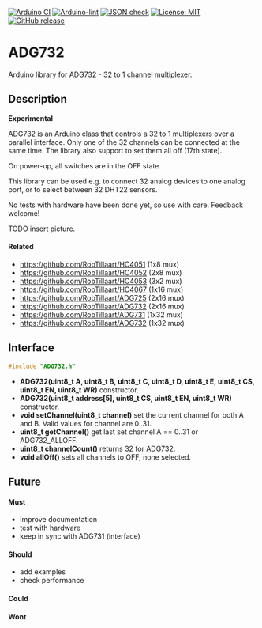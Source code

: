 
[![Arduino CI](https://github.com/RobTillaart/ADG732/workflows/Arduino%20CI/badge.svg)](https://github.com/marketplace/actions/arduino_ci)
[![Arduino-lint](https://github.com/RobTillaart/ADG732/actions/workflows/arduino-lint.yml/badge.svg)](https://github.com/RobTillaart/ADG732/actions/workflows/arduino-lint.yml)
[![JSON check](https://github.com/RobTillaart/ADG732/actions/workflows/jsoncheck.yml/badge.svg)](https://github.com/RobTillaart/ADG732/actions/workflows/jsoncheck.yml)
[![License: MIT](https://img.shields.io/badge/license-MIT-green.svg)](https://github.com/RobTillaart/ADG732/blob/master/LICENSE)
[![GitHub release](https://img.shields.io/github/release/RobTillaart/ADG732.svg?maxAge=3600)](https://github.com/RobTillaart/ADG732/releases)


# ADG732

Arduino library for ADG732 - 32 to 1 channel multiplexer.


## Description

**Experimental**

ADG732 is an Arduino class that controls a 32 to 1 multiplexers
over a parallel interface.
Only one of the 32 channels can be connected at the same time.
The library also support to set them all off (17th state).

On power-up, all switches are in the OFF state.

This library can be used e.g. to connect 32 analog devices to
one analog port, or to select between 32 DHT22 sensors.

No tests with hardware have been done yet, so use with care.
Feedback welcome!


TODO insert picture.


#### Related

- https://github.com/RobTillaart/HC4051 (1x8 mux)
- https://github.com/RobTillaart/HC4052 (2x8 mux)
- https://github.com/RobTillaart/HC4053 (3x2 mux)
- https://github.com/RobTillaart/HC4067 (1x16 mux)
- https://github.com/RobTillaart/ADG725 (2x16 mux)
- https://github.com/RobTillaart/ADG732 (2x16 mux)
- https://github.com/RobTillaart/ADG731 (1x32 mux)
- https://github.com/RobTillaart/ADG732 (1x32 mux)


## Interface

```cpp
#include "ADG732.h"
```

- **ADG732(uint8_t A, uint8_t B, uint8_t C, uint8_t D, uint8_t E, uint8_t CS, uint8_t EN, uint8_t WR)** constructor.
- **ADG732(uint8_t address[5], uint8_t CS, uint8_t EN, uint8_t WR)** constructor.
- **void setChannel(uint8_t channel)** set the current channel for both A and B.
Valid values for channel are 0..31.
- **uint8_t getChannel()** get last set channel A == 0..31 or ADG732_ALLOFF.
- **uint8_t channelCount()** returns 32 for ADG732.
- **void allOff()** sets all channels to OFF, none selected.


## Future

#### Must

- improve documentation
- test with hardware
- keep in sync with ADG731 (interface)

#### Should

- add examples
- check performance

#### Could


#### Wont



